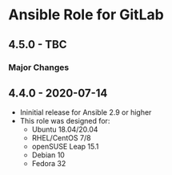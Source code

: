 # Ansible Role for GitLab

## 4.5.0 - TBC

### Major Changes

## 4.4.0 - 2020-07-14

  - Ininitial release for Ansible 2.9 or higher
  - This role was designed for:
      - Ubuntu 18.04/20.04
      - RHEL/CentOS 7/8
      - openSUSE Leap 15.1
      - Debian 10
      - Fedora 32
